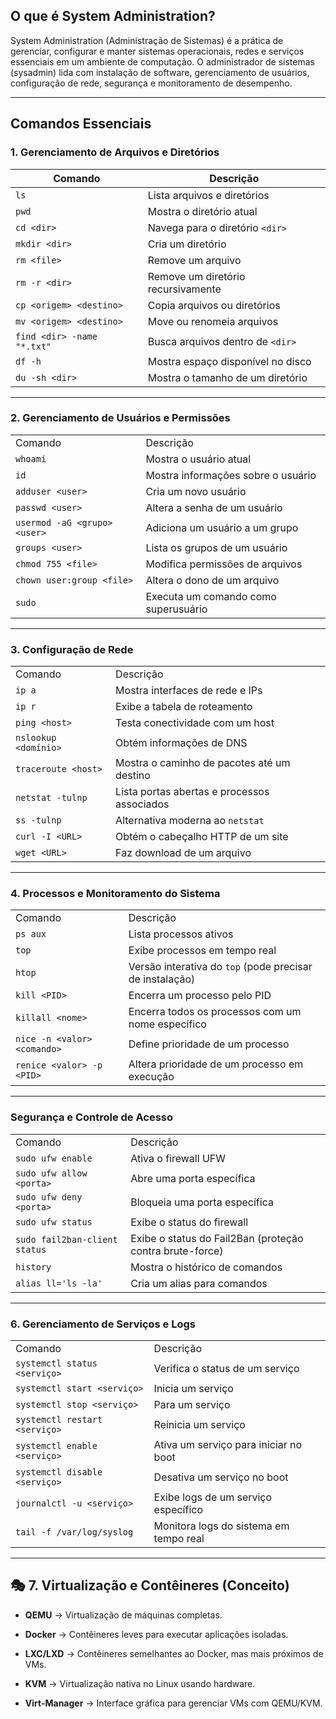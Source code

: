 ## O que é System Administration?

System Administration (Administração de Sistemas) é a prática de gerenciar, configurar e manter sistemas operacionais, redes e serviços essenciais em um ambiente de computação. O administrador de sistemas (sysadmin) lida com instalação de software, gerenciamento de usuários, configuração de rede, segurança e monitoramento de desempenho.

---

## Comandos Essenciais

### 1. Gerenciamento de Arquivos e Diretórios

| Comando                    | Descrição                          |
| -------------------------- | ---------------------------------- |
| `ls`                       | Lista arquivos e diretórios        |
| `pwd`                      | Mostra o diretório atual           |
| `cd <dir>`                 | Navega para o diretório `<dir>`    |
| `mkdir <dir>`              | Cria um diretório                  |
| `rm <file>`                | Remove um arquivo                  |
| `rm -r <dir>`              | Remove um diretório recursivamente |
| `cp <origem> <destino>`    | Copia arquivos ou diretórios       |
| `mv <origem> <destino>`    | Move ou renomeia arquivos          |
| `find <dir> -name "*.txt"` | Busca arquivos dentro de `<dir>`   |
| `df -h`                    | Mostra espaço disponível no disco  |
| `du -sh <dir>`             | Mostra o tamanho de um diretório   |

---

### 2. Gerenciamento de Usuários e Permissões

|   |   |
|---|---|
|Comando|Descrição|
|`whoami`|Mostra o usuário atual|
|`id`|Mostra informações sobre o usuário|
|`adduser <user>`|Cria um novo usuário|
|`passwd <user>`|Altera a senha de um usuário|
|`usermod -aG <grupo> <user>`|Adiciona um usuário a um grupo|
|`groups <user>`|Lista os grupos de um usuário|
|`chmod 755 <file>`|Modifica permissões de arquivos|
|`chown user:group <file>`|Altera o dono de um arquivo|
|`sudo`|Executa um comando como superusuário|

---

### 3. Configuração de Rede

|   |   |
|---|---|
|Comando|Descrição|
|`ip a`|Mostra interfaces de rede e IPs|
|`ip r`|Exibe a tabela de roteamento|
|`ping <host>`|Testa conectividade com um host|
|`nslookup <domínio>`|Obtém informações de DNS|
|`traceroute <host>`|Mostra o caminho de pacotes até um destino|
|`netstat -tulnp`|Lista portas abertas e processos associados|
|`ss -tulnp`|Alternativa moderna ao `netstat`|
|`curl -I <URL>`|Obtém o cabeçalho HTTP de um site|
|`wget <URL>`|Faz download de um arquivo|

---

### 4. Processos e Monitoramento do Sistema

|   |   |
|---|---|
|Comando|Descrição|
|`ps aux`|Lista processos ativos|
|`top`|Exibe processos em tempo real|
|`htop`|Versão interativa do `top` (pode precisar de instalação)|
|`kill <PID>`|Encerra um processo pelo PID|
|`killall <nome>`|Encerra todos os processos com um nome específico|
|`nice -n <valor> <comando>`|Define prioridade de um processo|
|`renice <valor> -p <PID>`|Altera prioridade de um processo em execução|

---

###  Segurança e Controle de Acesso

|   |   |
|---|---|
|Comando|Descrição|
|`sudo ufw enable`|Ativa o firewall UFW|
|`sudo ufw allow <porta>`|Abre uma porta específica|
|`sudo ufw deny <porta>`|Bloqueia uma porta específica|
|`sudo ufw status`|Exibe o status do firewall|
|`sudo fail2ban-client status`|Exibe o status do Fail2Ban (proteção contra brute-force)|
|`history`|Mostra o histórico de comandos|
|`alias ll='ls -la'`|Cria um alias para comandos|

---

### 6. Gerenciamento de Serviços e Logs

|   |   |
|---|---|
|Comando|Descrição|
|`systemctl status <serviço>`|Verifica o status de um serviço|
|`systemctl start <serviço>`|Inicia um serviço|
|`systemctl stop <serviço>`|Para um serviço|
|`systemctl restart <serviço>`|Reinicia um serviço|
|`systemctl enable <serviço>`|Ativa um serviço para iniciar no boot|
|`systemctl disable <serviço>`|Desativa um serviço no boot|
|`journalctl -u <serviço>`|Exibe logs de um serviço específico|
|`tail -f /var/log/syslog`|Monitora logs do sistema em tempo real|

---

## 🎭 7. Virtualização e Contêineres (Conceito)

- **QEMU** → Virtualização de máquinas completas.
    
- **Docker** → Contêineres leves para executar aplicações isoladas.
    
- **LXC/LXD** → Contêineres semelhantes ao Docker, mas mais próximos de VMs.
    
- **KVM** → Virtualização nativa no Linux usando hardware.
    
- **Virt-Manager** → Interface gráfica para gerenciar VMs com QEMU/KVM.